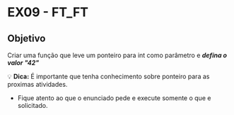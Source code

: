 # EX09 -  FT_FT

## Objetivo
Criar uma função que leve um ponteiro para int como parâmetro e **_defina o valor "42"_** 

💡 **Dica:** É importante que tenha conhecimento  sobre ponteiro para as proximas atividades.
- Fique atento ao que o enunciado pede e execute somente o que e solicitado.
